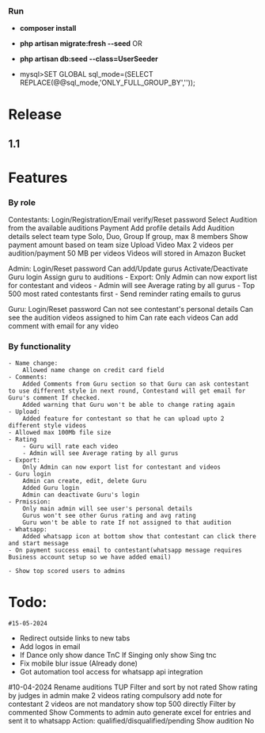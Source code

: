 ### Run

- **composer install**
- **php artisan migrate:fresh --seed**
OR
- **php artisan db:seed --class=UserSeeder**

- mysql>SET GLOBAL sql_mode=(SELECT REPLACE(@@sql_mode,'ONLY_FULL_GROUP_BY',''));


 
# Release
## 1.1
# Features

### By role
Contestants:
    Login/Registration/Email verify/Reset password
    Select Audition from the available auditions
    Payment
    Add profile details
    Add Audition details
        select team type Solo, Duo, Group
        If group, max 8 members
        Show payment amount based on team size
    Upload Video
        Max 2 videos per audition/payment
        50 MB per videos
        Videos will stored in Amazon Bucket

Admin:
    Login/Reset password
    Can add/Update gurus
    Activate/Deactivate Guru login
    Assign guru to auditions
    - Export:
        Only Admin can now export list for contestant and videos
    - Admin will see Average rating by all gurus
    - Top 500 most rated contestants first
    - Send reminder rating emails to gurus

Guru:
    Login/Reset password
    Can not see contestant's personal details
    Can see the audition videos assigned to him
    Can rate each videos 
    Can add comment with email for any video

### By functionality
    - Name change:
        Allowed name change on credit card field
    - Comments:
        Added Comments from Guru section so that Guru can ask contestant to use different style in next round, Contestand will get email for Guru's comment If checked.
        Added warning that Guru won't be able to change rating again
    - Upload:
        Added feature for contestant so that he can upload upto 2 different style videos
    - Allowed max 100Mb file size
    - Rating
        - Guru will rate each video
        - Admin will see Average rating by all gurus
    - Export:
        Only Admin can now export list for contestant and videos
    - Guru login
        Admin can create, edit, delete Guru
        Added Guru login
        Admin can deactivate Guru's login        
    - Prmission:
        Only main admin will see user's personal details
        Gurus won't see other Gurus rating and avg rating
        Guru won't be able to rate If not assigned to that audition 
    - Whatsapp:
        Added whatsapp icon at bottom show that contestant can click there and start message
    - On payment success email to contestant(whatsapp message requires Business account setup so we have added email)

    - Show top scored users to admins


 # Todo:
    #15-05-2024
- Redirect outside links to new tabs
- Add logos in email
- If Dance only show dance TnC If Singing only show Sing tnc
- Fix mobile blur issue (Already done)
- Got automation tool access for whatsapp api integration

    
#10-04-2024
Rename auditions TUP
Filter and sort by not rated
Show rating by judges in admin
make 2 videos rating compulsory
add note for contestant 2 videos are not mandatory
show top 500 directly 
Filter by commented
Show Comments to admin
auto generate excel for entries and sent it to whatsapp
Action: qualified/disqualified/pending
Show audition No

